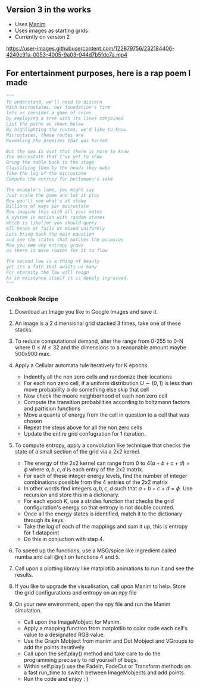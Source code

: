 
## Version 3 in the works
- Uses [Manim](https://github.com/ManimCommunity/manim)
- Uses images as starting grids
- Currently on version 2

https://user-images.githubusercontent.com/122879756/232184406-4249c91a-0053-4005-9a03-944d7b5fdc7a.mp4

## For entertainment purposes, here is a rap poem I made

```py
"""
To understand, we'll need to discern
With microstates, our foundation's firm
lets us consider a game of coins 
by employing a tree with its lines conjoined 
List the paths as shown below 
By highlighting the routes, we'd like to know 
Microstates, these routes are 
Revealing the premises that was barred 

But the sea is vast that there is more to know 
The macrostate that I've yet to show 
Bring the table back to the stage 
Classifying them by the heads they make
Take the log of the microstate 
Compute the entropy for boltzmann's sake 

The example's lame, you might say 
Just scale the game and let it play
Now you'll see what's at stake 
Billions of ways per macrostate 
Now imagine this with all your mates 
A system in motion with random states
Which is likelier you should query 
All heads or Tails or mixed uniformly 
Lets bring back the main equation 
and see the states that matches the occasion
Now you see why entropy grows 
as there is more routes for it to flow

The second law is a thing of beauty 
yet its a fate that awaits us many
For eternity the law will reign 
As in existence itself it is deeply ingrained.
"""
```

### Cookbook Recipe 

1. Download an Image you like in Google Images and save it.

2. An image is a 2 dimensional grid stacked 3 times, take one of these stacks. 

3. To reduce computational demand, alter the range from 0-255 to 0-N where $0 \leq N \leq 32$ and the dimensions to a reasonable amount maybe 500x900 max. 

4. Apply a Cellular automata rule iteratively for K epochs. 
   - Indentify all the non zero cells and randomize their locations
   - For each non zero cell, if a uniform distribution $U \sim (0,1)$  is less than move probability $\alpha$ do something else skip that cell
   - Now check the moore neighborhood of each non zero cell 
   - Compute the transition probabilities according to boltzmann factors and partision functions 
   - Move a quanta of energy from the cell in question to a cell that was chosen 
   - Repeat the steps above for all the non zero cells 
   - Update the entire grid confugration for 1 iteration. 
   
5.  To compute entropy, apply a convolution like technique that checks the state of a small section of the grid via a 2x2 kernel. 
    - The energy of the 2x2 kernel can range from 0 to $4(a+b+c+d) = \phi$ where $a,b,c,d$ is each entry of the 2x2 matrix. 
    - For each of these integer energy levels, find the number of integer combinations possible from the 4 entries of the 2x2 matrix
    - In other words find integers $a, b, c, d$ such that $a + b + c + d = \phi$. Use recursion and store this in a dictionary. 
    - For each epoch $K$, use a strides function that checks the grid configuration's energy so that entropy is not double counted. 
    - Once all the energy states is identified, match it to the dictionary through its keys. 
    - Take the log of each of the mappings and sum it up, this is entropy for 1 datapoint 
    - Do this in conjuction with step 4.

6. To speed up the functions, use a MSG/spice like ingredient called numba and call @njit on functions 4 and 5. 

7. Call upon a plotting library like matplotlib animations to run it and see the results. 

8. If you like to upgrade the visualisation, call upon Manim to help. Store the grid configurations and entropy on an npy file

9. On your new environment, open the npy file and run the Manim simulation. 
   - Call upon the ImageMobject for Manim. 
   - Apply a mapping function from matplotlib to color code each cell's value to a designated RGB value. 
   - Use the Graph Mobject from manim and Dot Mobject and VGroups to add the points iteratively 
   - Call upon the self.play() method and take care to do the programming precisely to rid yourself of bugs.   
   - Within self.play() use the FadeIn, FadeOut or Transform methods on a fast run_time to switch between ImageMobjects and add points
   - Run the code and enjoy : ) 


    
